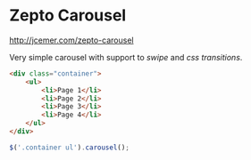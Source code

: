 # Zepto Carousel

http://jcemer.com/zepto-carousel

Very simple carousel with support to *swipe* and *css transitions*.

``` html
<div class="container">
    <ul>
        <li>Page 1</li>
        <li>Page 2</li>
        <li>Page 3</li>
        <li>Page 4</li>
    </ul>
</div>
```

``` javascript
$('.container ul').carousel();
```